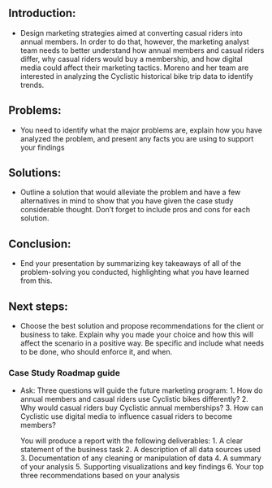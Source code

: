 ## Introduction: 
* Design marketing strategies aimed at converting casual riders into annual members. In order to do that, however, the marketing analyst team needs to better understand how annual members and casual riders differ, why casual riders would buy a membership, and how digital media could affect their marketing tactics. Moreno and her team are interested in analyzing the Cyclistic historical bike trip data to identify trends.

## Problems: 
* You need to identify what the major problems are, explain how you
have analyzed the problem, and present any facts you are using to support
your findings

## Solutions: 
* Outline a solution that would alleviate the problem and have a few alternatives in mind to show that you have given the case study considerable thought. Don’t forget to include pros and cons for each solution.

## Conclusion: 
* End your presentation by summarizing key takeaways of all of the
problem-solving you conducted, highlighting what you have learned from this.

## Next steps: 
* Choose the best solution and propose recommendations for the client or business to take. Explain why you made your choice and how this will affect the scenario in a positive way. Be specific and include what needs to be done, who should enforce it, and when.


### Case Study Roadmap guide
* Ask:
    Three questions will guide the future marketing program:
      1. How do annual members and casual riders use Cyclistic bikes differently?
      2. Why would casual riders buy Cyclistic annual memberships?
      3. How can Cyclistic use digital media to influence casual riders to become members?
      
    You will produce a report with the following deliverables:
      1. A clear statement of the business task
      2. A description of all data sources used
      3. Documentation of any cleaning or manipulation of data
      4. A summary of your analysis
      5. Supporting visualizations and key findings
      6. Your top three recommendations based on your analysis